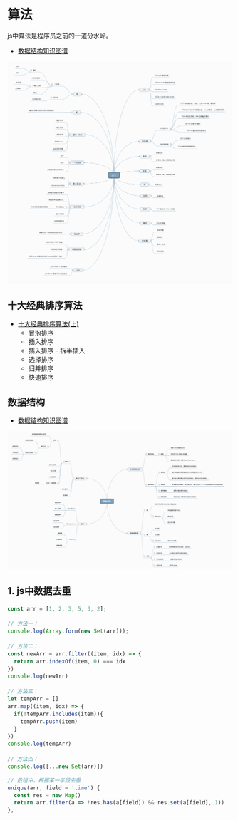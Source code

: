 # 算法

js中算法是程序员之前的一道分水岭。

* [数据结构知识图谱](https://fynn90.github.io/2019/10/10/%E6%95%B0%E6%8D%AE%E7%BB%93%E6%9E%84%E7%9F%A5%E8%AF%86%E5%9B%BE%E8%B0%B1/)

![](./images/abstrack.png)





## 十大经典排序算法

* [十大经典排序算法(上)](https://fynn90.github.io/2019/09/18/%E5%8D%81%E5%A4%A7%E7%BB%8F%E5%85%B8%E6%8E%92%E5%BA%8F%E7%AE%97%E6%B3%95(%E4%B8%8A)/)
  * 冒泡排序
  * 插入排序
  * 插入排序 - 拆半插入
  * 选择排序
  * 归并排序
  * 快速排序



## 数据结构

* [数据结构知识图谱](https://fynn90.github.io/2019/10/10/%E6%95%B0%E6%8D%AE%E7%BB%93%E6%9E%84%E7%9F%A5%E8%AF%86%E5%9B%BE%E8%B0%B1/)

![](./images/data_knowage.png)





## 1. js中数据去重

```js
const arr = [1, 2, 3, 5, 3, 2];

// 方法一：
console.log(Array.form(new Set(arr)));

// 方法二：
const newArr = arr.filter((item, idx) => {
  return arr.indexOf(item, 0) === idx
})
console.log(newArr)

// 方法三：
let tempArr = []
arr.map((item, idx) => {
  if(!tempArr.includes(item)){
    tempArr.push(item)
  }
})
console.log(tempArr)

// 方法四：
console.log([...new Set(arr)])
```



```js
// 数组中，根据某一字段去重
unique(arr, field = 'time') {
  const res = new Map()
  return arr.filter(a => !res.has(a[field]) && res.set(a[field], 1))
},
```











